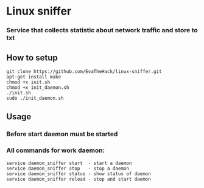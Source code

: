 # Linux sniffer
### Service that collects statistic about network traffic and store to txt

## How to setup

```
git clone https://github.com/EvaTheHack/linux-sniffer.git
apt-get install make
chmod +x init.sh
chmod +x init_daemon.sh
./init.sh
sudo ./init_daemon.sh
```

## Usage 
### Before start daemon must be started
### All commands for work daemon:
```
service daemon_sniffer start  - start a daemon
service daemon_sniffer stop   - stop a daemon
service daemon_sniffer status - show status of daemon
service daemon_sniffer reload - stop and start daemon
```